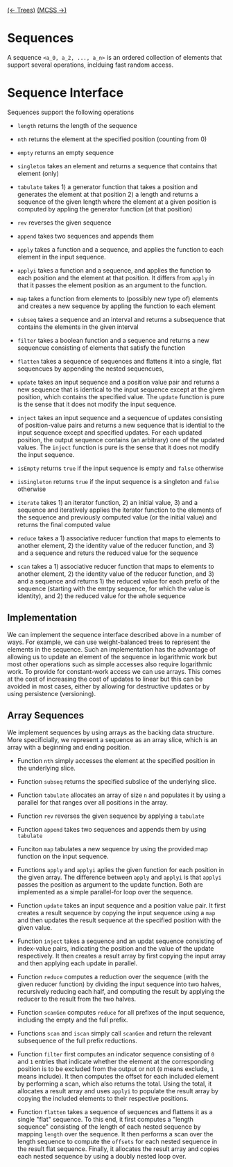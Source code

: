 [(← Trees)](../trees/README.md)
[(MCSS →)](../mcss/README.md)

# Sequences

A sequence 
`<a_0, a_2, ..., a_n>`
is an ordered collection of elements that support several operations, inclduing fast random access.

# Sequence Interface

Sequences support the following operations

* `length` returns the length of the sequence

* `nth` returns the element at the specified position (counting from 0)

* `empty` returns an empty sequence

* `singleton` takes an element and returns a sequence that contains that element (only)

* `tabulate` takes 1) a generator function that takes a position and generates the element at that position 2) a length and returns a sequence of the given length where the element at a given position is computed by appling the generator function (at that position)

* `rev` reverses the given sequence

* `append` takes two sequences and appends them

* `apply` takes a function and a sequence, and applies the function to each element in the input sequence. 

* `applyi` takes a function and a sequence, and applies the function to each position and the element at that position.  It differs from `apply` in that it passes the element position as an argument to the function. 

* `map` takes a function from elements to (possibly new type of) elements and creates a new sequence by appling the function to each element

* `subseq` takes a sequence and an interval and returns a subsequence that contains the elements in the given interval 



* `filter` takes a boolean function and a sequence and returns a new sequencue consisting of elements that satisfy the function

* `flatten` takes a sequence of sequences and flattens it into a single, flat sequencues by appending the nested sequencues,

* `update` takes an input sequence and a position value pair and returns a new sequence that is identical to the input sequence except at the given position, which contains the specified value.  The `update` function is pure is the sense that it does not modify the input sequence.

* `inject` takes an input sequence and a sequencue of updates consisting of position-value pairs and returns a new sequence that is idential to the input sequence except and specified updates.  For each updated position, the output sequence contains (an arbitrary) one of the updated values.   The `inject` function is pure is the sense that it does not modify the input sequence.

* `isEmpty` returns `true` if the input sequence is empty and `false` otherwise

* `isSingleton` returns `true` if the input sequence is a singleton and `false` otherwise

* `iterate` takes 1) an iterator function, 2) an initial value, 3) and a sequence and iteratively applies the iterator function to the elements of the sequence and previously computed value (or the initial value) and returns the final computed value

* `reduce` takes a 1) associative reducer function that maps to elements to another element, 2) the identity value of the reducer function, and 3) and a sequence and returs the reduced value for the sequence   

* `scan` takes a 1) associative reducer function that maps to elements to another element, 2) the identity value of the reducer function, and 3) and a sequence and returns 1) the reduced value for each prefix of the sequence (starting with the emtpy sequence, for which the value is identity), and 2) the reduced value for the whole sequence    

## Implementation

We can implement the sequence interface described above in a number of
ways.  For example, we can use weight-balanced trees to represent the
elements in the sequence.  Such an implementation has the advantage of
allowing us to update an element of the sequence in logarithmic work
but most other operations such as simple accesses also require
logarithmic work.  To provide for constant-work access we can use
arrays.  This comes at the cost of increasing the cost of updates to
linear but this can be avoided in most cases, either by allowing for
destructive updates or by using persistence (versioning).  

## Array Sequences

We implement sequences by using arrays as the backing data structure.
More specificially, we represent a sequence as an array slice, which
is an array with a beginning and ending position.

* Function `nth` simply accesses the element at the specified position
  in the underlying slice.

* Function `subseq` returns the specified subslice of the underlying slice. 

* Function `tabulate` allocates an array of size `n` and populates it by using a parallel for that ranges over all positions in the array.

* Function `rev` reverses the given sequence by applying a `tabulate` 

* Function `append` takes two sequences and appends them by using `tabulate`

* Funciton `map` tabulates a new sequence by using the provided map function on the input sequence.

* Functions `apply` and `applyi` aplies the given function for each
  position in the given array. The difference between `apply` and `applyi` is that `applyi` passes the position as argument to the update function.  Both are implemented as a simple parallel-for loop over the sequence.

* Function `update` takes an input sequence and a position value pair. It first creates a result sequence by copying the input sequence using a `map` and then updates the result sequence at the specified position with the given value.

* Function `inject` takes a sequence and an updat sequence consisting
  of index-value pairs, indicating the position and the value of the
  update respectively.  It then creates a result array by first copying the
  input array and then applying each update in parallel.

* Function `reduce` computes a reduction over the sequence (with the given reducer function) by dividing the input sequence into two halves, recursively reducing each half, and computing the result by applying the reducer to the result from the two halves.

* Function `scanGen` computes `reduce` for all prefixes of the input sequence, including the empty and the full prefix.

* Functions `scan` and `iscan` simply call `scanGen` and return the relevant subsequence of the full prefix reductions.

* Function `filter` first computes an indicator sequence consisting of
  `0` and `1` entries that indicate whether the element at the
  corresponding position is to be excluded from the output or not (`0`
  means exclude, `1` means include).  It then computes the offset for each included element by performing a scan, which also returns the total. Using the total, it allocates a result array and uses `applyi` to populate the result array by copying the included elements to their respective positions.  

* Function `flatten` takes a sequence of sequences and flattens it as
  a single "flat" sequence.  To this end, it first computes a "length
  sequence" consisting of the length of each nested sequence by
  mapping `length` over the sequence.  It then performs a scan over
  the length sequence to compute the `offsets` for each nested
  sequence in the result flat sequence.  Finally, it allocates the result array and copies each nested sequence by using a doubly nested loop over.



